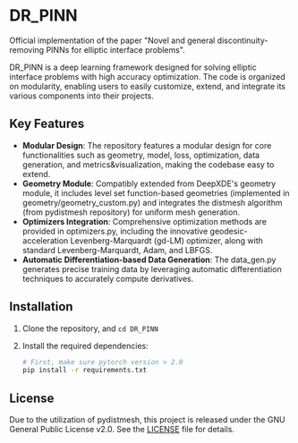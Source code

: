 # DR_PINN

Official implementation of the paper "Novel and general 
discontinuity-removing PINNs for elliptic interface problems".

DR_PINN is a deep learning framework designed for solving elliptic interface problems with high accuracy optimization. The code is organized on modularity, enabling users to easily customize, extend, and integrate its various components into their projects. 

## Key Features

- **Modular Design**: The repository features a modular design for core functionalities such as geometry, model, loss, optimization, data generation, and metrics&visualization, making the codebase easy to extend.
- **Geometry Module**: Compatibly extended from DeepXDE's geometry module, it includes level set function-based geometries (implemented in geometry/geometry_custom.py) and integrates the distmesh algorithm (from pydistmesh repository) for uniform mesh generation.
- **Optimizers Integration**: Comprehensive optimization methods are provided in optimizers.py, including the innovative geodesic-acceleration Levenberg-Marquardt (gd-LM) optimizer, along with standard Levenberg-Marquardt, Adam, and LBFGS.
- **Automatic Differentiation-based Data Generation**: The data_gen.py generates precise training data by leveraging automatic differentiation techniques to accurately compute derivatives.

## Installation

1. Clone the repository, and `cd DR_PINN`


2. Install the required dependencies:
  
   ```bash
   # First, make sure pytorch version > 2.0
   pip install -r requirements.txt
   ```

## License

Due to the utilization of pydistmesh, this project is released under the GNU General Public License v2.0. See the [LICENSE](LICENSE) file for details.
